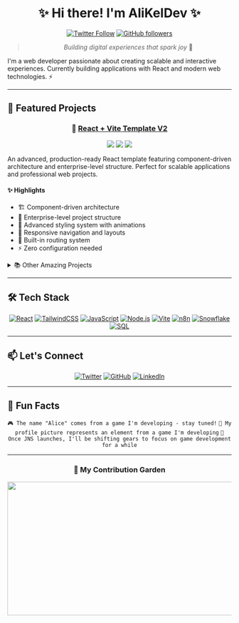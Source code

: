 <div align="center">
  
# ✨ Hi there! I'm AliKelDev ✨
[![Twitter Follow](https://img.shields.io/twitter/follow/AliLeisR?style=social)](https://twitter.com/AliLeisR)
[![GitHub followers](https://img.shields.io/github/followers/AliKelDev?style=social)](https://github.com/AliKelDev)
> *Building digital experiences that spark joy* 🌟
</div>

I'm a web developer passionate about creating scalable and interactive experiences. Currently building applications with React and modern web technologies. ⚡

---

## 🚀 Featured Projects
<div align="center">

### 🌈 [React + Vite Template V2](https://github.com/AliKelDev/ReactVite-Template-V2)
<img src="https://img.shields.io/badge/React-20232A?style=for-the-badge&logo=react&logoColor=61DAFB"/>
<img src="https://img.shields.io/badge/Vite-B73BFE?style=for-the-badge&logo=vite&logoColor=FFD62E"/>
<img src="https://img.shields.io/badge/JavaScript-F7DF1E?style=for-the-badge&logo=javascript&logoColor=black"/>
</div>

An advanced, production-ready React template featuring component-driven architecture and enterprise-level structure. Perfect for scalable applications and professional web projects. 

#### ✨ Highlights
- 🏗️ Component-driven architecture
- 📁 Enterprise-level project structure
- 🎨 Advanced styling system with animations
- 📱 Responsive navigation and layouts
- 🔄 Built-in routing system
- ⚡ Zero configuration needed

<details>
<summary>📚 Other Amazing Projects</summary>

### 🧩 [QuizMapper.js](https://github.com/AliKelDev/QuizMapperJS)
An advanced quiz system built with React that features intelligent result mapping, animations, and seamless form integration.

### 📝 [My Blog](https://github.com/AliKelDev/AliceBlog)
A modern blog platform designed with React, featuring smooth animations and a great reading experience.

### 💼 [Pixelle3 Web Solutions](https://github.com/AliKelDev/pxl3WebCreation) (Private)
A showcase of web development services offering custom websites and digital solutions.
</details>

---

## 🛠️ Tech Stack
<div align="center">

[![React](https://img.shields.io/badge/React-20232A?style=for-the-badge&logo=react&logoColor=61DAFB)](https://react.dev/)
[![TailwindCSS](https://img.shields.io/badge/Tailwind_CSS-38B2AC?style=for-the-badge&logo=tailwind-css&logoColor=white)](https://tailwindcss.com/)
[![JavaScript](https://img.shields.io/badge/JavaScript-F7DF1E?style=for-the-badge&logo=javascript&logoColor=black)](https://developer.mozilla.org/en-US/docs/Web/JavaScript)
[![Node.js](https://img.shields.io/badge/Node.js-339933?style=for-the-badge&logo=nodedotjs&logoColor=white)](https://nodejs.org/en)
[![Vite](https://img.shields.io/badge/Vite-B73BFE?style=for-the-badge&logo=vite&logoColor=FFD62E)](https://vitejs.dev/)
[![n8n](https://img.shields.io/badge/n8n-FF6B6B?style=for-the-badge&logo=n8n&logoColor=white)](https://n8n.io/)
[![Snowflake](https://img.shields.io/badge/Snowflake-29B5E8?style=for-the-badge&logo=snowflake&logoColor=white)](https://www.snowflake.com/)
[![SQL](https://img.shields.io/badge/SQL-4479A1?style=for-the-badge&logo=postgresql&logoColor=white)](https://www.postgresql.org/)
</div>

---

## 📫 Let's Connect
<div align="center">

[![Twitter](https://img.shields.io/badge/Twitter-1DA1F2?style=for-the-badge&logo=twitter&logoColor=white)](https://twitter.com/AliLeisR)
[![GitHub](https://img.shields.io/badge/GitHub-100000?style=for-the-badge&logo=github&logoColor=white)](https://github.com/AliKelDev)
[![LinkedIn](https://img.shields.io/badge/LinkedIn-0077B5?style=for-the-badge&logo=linkedin&logoColor=white)](https://fr.linkedin.com/company/pixelle-3)
</div>

---

## 🌟 Fun Facts
<div align="center">

`🎮 The name "Alice" comes from a game I'm developing - stay tuned!`
`👾 My profile picture represents an element from a game I'm developing`
`🎯 Once JNS launches, I'll be shifting gears to focus on game development for a while`
</div>

---

<div align="center">

### 🌱 My Contribution Garden
<a href="https://github.com/devxb/gitanimals">
<img
  src="https://render.gitanimals.org/farms/AliKelDev"
  width="600"
  height="300"
/>
</a>
</div>
